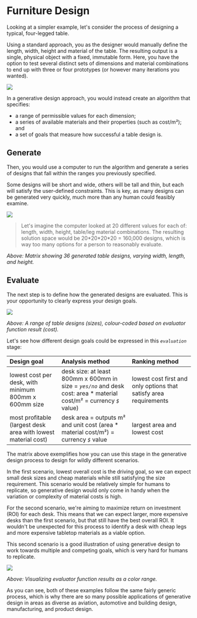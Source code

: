 # Furniture Design

Looking at a simpler example, let's consider the process of designing a typical, four-legged table.

Using a standard approach, you as the designer would manually define the length, width, height and material of the table. The resulting output is a single, physical object with a fixed, immutable form. Here, you have the option to test several distinct sets of dimensions and material combinations to end up with three or four prototypes \(or however many iterations you wanted\).

![](../../../.gitbook/assets/furn1.png)

In a generative design approach, you would instead create an algorithm that specifies:

* a range of permissible values for each dimension;
* a series of available materials and their properties \(such as cost/m²\); and
* a set of goals that measure how successful a table design is.

## Generate

Then, you would use a computer to run the algorithm and generate a series of designs that fall within the ranges you previously specified. 

Some designs will be short and wide, others will be tall and thin, but each will satisfy the user-defined constraints. This is key, as many designs can be generated very quickly, much more than any human could feasibly examine.

![](../../../.gitbook/assets/furn2.png)

> Let's imagine the computer looked at 20 different values for each of: length, width, height, table/leg material combinations. The resulting solution space would be 20\*20\*20\*20 = 160,000 designs, which is way too many options for a person to reasonably evaluate.

_Above: Matrix showing 36 generated table designs, varying width, length, and height._

## Evaluate

The next step is to define how the generated designs are evaluated. This is your opportunity to clearly express your design goals.

![](../../../.gitbook/assets/furn3.jpg)

_Above: A range of table designs \(sizes\), colour-coded based on evaluator function result \(cost\)._

Let's see how different design goals could be expressed in this _`evaluation`_ stage:

| Design goal | Analysis method | Ranking method |
| :--- | :--- | :--- |
| lowest cost per desk, with minimum 800mm x 600mm size | desk size: at least 800mm x 600mm in size = _`yes/no`_   and  desk cost: area \* material cost/m² = currency _`$`_ value\) | lowest cost first and only options that satisfy area requirements |
| most profitable  \(largest desk area with lowest material cost\) | desk area = outputs m²  and  unit cost \(area \* material cost/m²\) = currency _`$`_ value | largest area and lowest cost |

The matrix above exemplifies how you can use this stage in the generative design process to design for wildly different scenarios.

In the first scenario, lowest overall cost is the driving goal, so we can expect small desk sizes and cheap materials while still satisfying the size requirement. This scenario would be relatively simple for humans to replicate, so generative design would only come in handy when the variation or complexity of material costs is high.

For the second scenario, we're aiming to maximize return on investment \(ROI\) for each desk. This means that we can expect larger, more expensive desks than the first scenario, but that still have the best overall ROI. It wouldn't be unexpected for this process to identify a desk with cheap legs and more expensive tabletop materials as a viable option. 

This second scenario is a good illustration of using generative design to work towards multiple and competing goals, which is very hard for humans to replicate.

![](../../../.gitbook/assets/furn4.jpg)

_Above: Visualizing evaluator function results as a color range._

As you can see, both of these examples follow the same fairly generic process, which is why there are so many possible applications of generative design in areas as diverse as aviation, automotive and building design, manufacturing, and product design.

